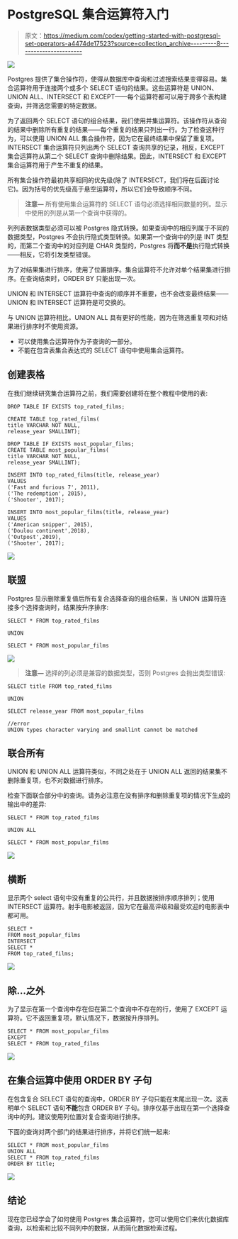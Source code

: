 # PostgreSQL 集合运算符入门

> 原文：<https://medium.com/codex/getting-started-with-postgresql-set-operators-a4474de17523?source=collection_archive---------8----------------------->

![](img/74d9536a57dc53a962a249c522e28dad.png)

Postgres 提供了集合操作符，使得从数据库中查询和过滤搜索结果变得容易。集合运算符用于连接两个或多个 SELECT 语句的结果。这些运算符是 UNION、UNION ALL、INTERSECT 和 EXCEPT——每个运算符都可以用于跨多个表构建查询，并筛选您需要的特定数据。

为了返回两个 SELECT 语句的组合结果，我们使用并集运算符。该操作符从查询的结果中删除所有重复的结果——每个重复的结果只列出一行。为了检查这种行为，可以使用 UNION ALL 集合操作符，因为它在最终结果中保留了重复项。INTERSECT 集合运算符只列出两个 SELECT 查询共享的记录，相反，EXCEPT 集合运算符从第二个 SELECT 查询中删除结果。因此，INTERSECT 和 EXCEPT 集合运算符用于产生不重复的结果。

所有集合操作符最初共享相同的优先级(除了 INTERSECT，我们将在后面讨论它)。因为括号的优先级高于悬空运算符，所以它们会导致顺序不同。

> **注意—**
> 所有使用集合运算符的 SELECT 语句必须选择相同数量的列。显示中使用的列是从第一个查询中获得的。

列列表数据类型必须可以被 Postgres 隐式转换。如果查询中的相应列属于不同的数据类型，Postgres 不会执行隐式类型转换。如果第一个查询中的列是 INT 类型的，而第二个查询中的对应列是 CHAR 类型的，Postgres 将**而不是**执行隐式转换——相反，它将引发类型错误。

为了对结果集进行排序，使用了位置排序。集合运算符不允许对单个结果集进行排序。在查询结束时，ORDER BY 只能出现一次。

UNION 和 INTERSECT 运算符中查询的顺序并不重要，也不会改变最终结果——UNION 和 INTERSECT 运算符是可交换的。

与 UNION 运算符相比，UNION ALL 具有更好的性能，因为在筛选重复项和对结果进行排序时不使用资源。

*   可以使用集合运算符作为子查询的一部分。
*   不能在包含表集合表达式的 SELECT 语句中使用集合运算符。

## 创建表格

在我们继续研究集合运算符之前，我们需要创建将在整个教程中使用的表:

```
DROP TABLE IF EXISTS top_rated_films;

CREATE TABLE top_rated_films(
title VARCHAR NOT NULL,
release_year SMALLINT);

DROP TABLE IF EXISTS most_popular_films;
CREATE TABLE most_popular_films(
title VARCHAR NOT NULL,
release_year SMALLINT);

INSERT INTO top_rated_films(title, release_year)
VALUES
('Fast and furious 7', 2011),
('The redemption', 2015),
('Shooter', 2017);

INSERT INTO most_popular_films(title, release_year)
VALUES
('American snipper', 2015),
('Doulou continent',2018),
('Outpost',2019),
('Shooter', 2017);
```

![](img/8a8be43632de36e432c90c9e2abf0cb3.png)

## 联盟

Postgres 显示删除重复值后所有复合选择查询的组合结果，当 UNION 运算符连接多个选择查询时，结果按升序排序:

```
SELECT * FROM top_rated_films

UNION

SELECT * FROM most_popular_films
```

![](img/8e4fc3bdebeeaa38f6875723c70171d8.png)

> **注意—**
> 选择的列必须是兼容的数据类型，否则 Postgres 会抛出类型错误:

```
SELECT title FROM top_rated_films

UNION

SELECT release_year FROM most_popular_films

//error
UNION types character varying and smallint cannot be matched
```

## 联合所有

UNION 和 UNION ALL 运算符类似，不同之处在于 UNION ALL 返回的结果集不删除重复项，也不对数据进行排序。

检查下面联合部分中的查询。请务必注意在没有排序和删除重复项的情况下生成的输出中的差异:

```
SELECT * FROM top_rated_films

UNION ALL

SELECT * FROM most_popular_films
```

![](img/70f221edf484e98213104cb260fb212d.png)

## 横断

显示两个 select 语句中没有重复的公共行，并且数据按排序顺序排列；使用 INTERSECT 运算符。射手电影被返回，因为它在最高评级和最受欢迎的电影表中都可用。

```
SELECT *
FROM most_popular_films 
INTERSECT
SELECT *
FROM top_rated_films;
```

![](img/95192fe245e7196b86224fb879a00884.png)

## 除...之外

为了显示在第一个查询中存在但在第二个查询中不存在的行，使用了 EXCEPT 运算符。它不返回重复项，默认情况下，数据按升序排列。

```
SELECT * FROM most_popular_films
EXCEPT
SELECT * FROM top_rated_films
```

![](img/9a2a9f77f828a40fc6cbe669426a9a47.png)

## 在集合运算中使用 ORDER BY 子句

在包含复合 SELECT 语句的查询中，ORDER BY 子句只能在末尾出现一次。这表明单个 SELECT 语句**不能**包含 ORDER BY 子句。排序仅基于出现在第一个选择查询中的列。建议使用列位置对复合查询进行排序。

下面的查询对两个部门的结果进行排序，并将它们统一起来:

```
SELECT * FROM most_popular_films
UNION ALL
SELECT * FROM top_rated_films
ORDER BY title;
```

![](img/660b411605034fe44c9baaa6a06f0ed3.png)

## 结论

现在您已经学会了如何使用 Postgres 集合运算符，您可以使用它们来优化数据库查询，以检索和比较不同列中的数据，从而简化数据检索过程。